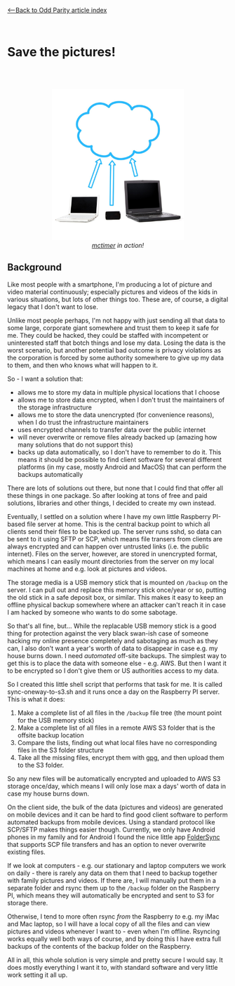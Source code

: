 [<--Back to Odd Parity article index](https://github.com/ragnarlonn/oddparity)

<br/>

# Save the pictures!

<br/>
<br/>

<p align="center"><img src="../images/backup.jpg" width="300"><br><i><a href="https://github.com/ragnarlonn/mctimer">mctimer</a> in action!</i></p>

## Background

Like most people with a smartphone, I'm producing a lot of picture and video material continuously; especially pictures and 
videos of the kids in various situations, but lots of other things too. These are, of course, a digital legacy that I don't 
want to lose.

Unlike most people perhaps, I'm not happy with just sending all that data to some large, corporate giant somewhere and trust 
them to keep it safe for me. They could be hacked, they could be staffed with incompetent or uninterested staff that botch 
things and lose my data. Losing the data is the worst scenario, but another potential bad outcome is privacy violations as 
the corporation is forced by some authority somewhere to give up my data to them, and then who knows what will happen to it.

So - I want a solution that:

- allows me to store my data in multiple physical locations that I choose
- allows me to store data encrypted, when I don't trust the maintainers of the storage infrastructure
- allows me to store the data unencrypted (for convenience reasons), when I do trust the infrastructure maintainers
- uses encrypted channels to transfer data over the public internet
- will never overwrite or remove files already backed up (amazing how many solutions that do not support this)
- backs up data automatically, so I don't have to remember to do it. This means it should be possible to find
  client software for several different platforms (in my case, mostly Android and MacOS) that can perform the backups 
  automatically

There are lots of solutions out there, but none that I could find that offer all these things in one package. So after looking at tons of free and paid solutions, libraries and other things, I decided to create my own instead.

Eventually, I settled on a solution where I have my own little Raspberry PI-based file server at home. This is the central backup point to which all clients send their files to be backed up. The server runs sshd, so data can be sent to it using SFTP or SCP, which means file transers from clients are always encrypted and can happen over untrusted links (i.e. the public internet). Files on the server, however, are stored in unencrypted format, which means I can easily mount directories from the server on my local machines at home and e.g. look at pictures and videos.

The storage media is a USB memory stick that is mounted on `/backup` on the server. I can pull out and replace this 
memory stick once/year or so, putting the old stick in a safe deposit box, or similar. This makes it easy to keep an 
offline physical backup somewhere where an attacker can't reach it in case I am hacked by someone who wants to do some sabotage.

So that's all fine, but... While the replacable USB memory stick is a good thing for protection against the very black swan-ish case of someone hacking my online presence completely and sabotaging as much as they can, I also don't want a year's worth of data to disappear in case e.g. my house burns down. I need *automated* off-site backups. The simplest way to get this is to place the data with someone else - e.g. AWS. But then I want it to be encrypted so I don't give them or US authorities access to my data.

So I created this little shell script that performs that task for me. It is called sync-oneway-to-s3.sh and it runs once a day on the Raspberry PI server. This is what it does:

1. Make a complete list of all files in the `/backup` file tree (the mount point for the USB memory stick)
2. Make a complete list of all files in a remote AWS S3 folder that is the offsite backup location
3. Compare the lists, finding out what local files have no corresponding files in the S3 folder structure
4. Take all the missing files, encrypt them with [gpg](https://gnupg.org/), and then upload them to the S3 folder.

So any new files will be automatically encrypted and uploaded to AWS S3 storage once/day, which means I will only lose max a days' worth of data in case my house burns down.

On the client side, the bulk of the data (pictures and videos) are generated on mobile devices and it can be hard to find good client software to perform automated backups from mobile devices. Using a standard protocol like SCP/SFTP makes things easier though. Currently, we only have Android phones in my family and for Android I found the nice little app [FolderSync](https://play.google.com/store/apps/details?id=dk.tacit.android.foldersync.lite&hl=en) that supports SCP file transfers and has an option to never overwrite existing files.

If we look at computers - e.g. our stationary and laptop computers we work on daily - there is rarely any data on them that I need to backup together with family pictures and videos. If there are, I will manually put them in a separate folder and rsync them up to the `/backup` folder on the Raspberry PI, which means they will automatically be encrypted and sent to S3 for storage there.

Otherwise, I tend to more often rsync *from* the Raspberry *to* e.g. my iMac and Mac laptop, so I will have a local copy 
of all the files and can view pictures and videos whenever I want to - even when I'm offline. Rsyncing works equally well both ways of course, and by doing this I have extra full backups of the contents of the backup folder on the Raspberry.

All in all, this whole solution is very simple and pretty secure I would say. It does mostly everything I want it to, with standard software and very little work setting it all up.



